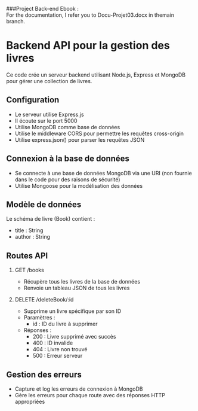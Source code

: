###Project Back-end Ebook :   
For the documentation, I refer you to Docu-Projet03.docx in themain branch.
# Backend API pour la gestion des livres

Ce code crée un serveur backend utilisant Node.js, Express et MongoDB pour gérer une collection de livres.

## Configuration

- Le serveur utilise Express.js
- Il écoute sur le port 5000
- Utilise MongoDB comme base de données
- Utilise le middleware CORS pour permettre les requêtes cross-origin
- Utilise express.json() pour parser les requêtes JSON

## Connexion à la base de données

- Se connecte à une base de données MongoDB via une URI (non fournie dans le code pour des raisons de sécurité)
- Utilise Mongoose pour la modélisation des données

## Modèle de données

Le schéma de livre (Book) contient :
- title : String
- author : String

## Routes API

1. GET /books
   - Récupère tous les livres de la base de données
   - Renvoie un tableau JSON de tous les livres

2. DELETE /deleteBook/:id
   - Supprime un livre spécifique par son ID
   - Paramètres :
     - id : ID du livre à supprimer
   - Réponses :
     - 200 : Livre supprimé avec succès
     - 400 : ID invalide
     - 404 : Livre non trouvé
     - 500 : Erreur serveur

## Gestion des erreurs

- Capture et log les erreurs de connexion à MongoDB
- Gère les erreurs pour chaque route avec des réponses HTTP appropriées
